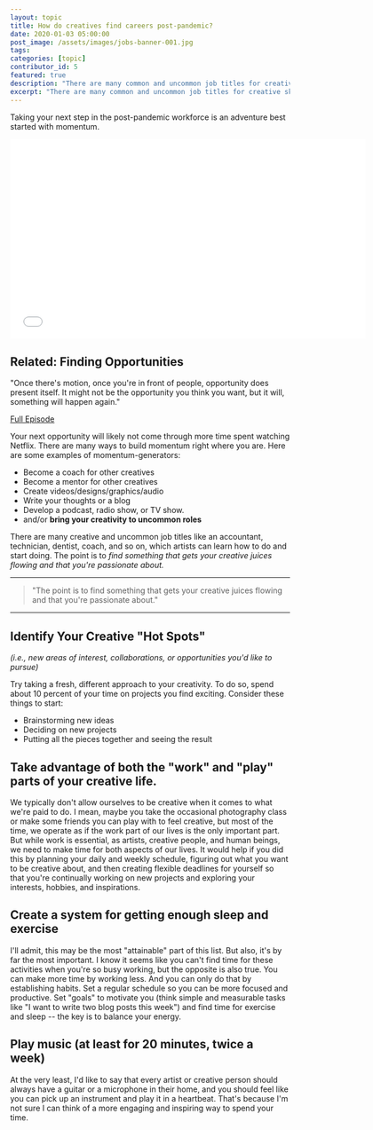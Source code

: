 ```yaml
---
layout: topic
title: How do creatives find careers post-pandemic?
date: 2020-01-03 05:00:00
post_image: /assets/images/jobs-banner-001.jpg
tags: 
categories: [topic]
contributor_id: 5
featured: true
description: "There are many common and uncommon job titles for creative skills..."
excerpt: "There are many common and uncommon job titles for creative skills..."
---
```

<p class="lead">Taking your next step in the post-pandemic workforce is an adventure best started with momentum.</p>

<!-- RELATED VIDEO -->
<div class="row bg-primary text-white py-5 px-3 my-5">
    <div class="col-6 col-md-4">
        <div class="video-responsive square">
            <iframe src="//share.descript.com/embed/bc4fa35b-13a7-4f53-b496-5bd503a96b3a" width="640" height="360" frameborder="0" allowfullscreen></iframe>
        </div>
    </div>
    <div class="col-6 col-md-8">
        <h2 class="text-white mt-0">Related: Finding Opportunities</h2>
        <p class="lead">"Once there's motion, once you're in front of people, opportunity does present itself. It might not be the opportunity you think you want, but it will, something will happen again."</p>
        <a class="btn btn-secondary" href="/tag/2020/08/29/david-dolak">Full Episode</a>
    </div>
</div>


Your next opportunity will likely not come through more time spent watching Netflix. There are many ways to build momentum right where you are. Here are some examples of momentum-generators:

- Become a coach for other creatives 
- Become a mentor for other creatives 
- Create videos/designs/graphics/audio 
- Write your thoughts or a blog 
- Develop a podcast, radio show, or TV show. 
- and/or **bring your creativity to uncommon roles**

There are many creative and uncommon job titles like an accountant, technician, dentist, coach, and so on, which artists can learn how to do and start doing. The point is to *find something that gets your creative juices flowing and that you're passionate about.*

<hr class="mt-5" />
<blockquote class="lead">"The point is to find something that gets your creative juices flowing and that you're passionate about."</blockquote>
<hr class="mt-5 mb-5" />

## Identify Your Creative "Hot Spots"
_(i.e., new areas of interest, collaborations, or opportunities you'd like to pursue)_

Try taking a fresh, different approach to your creativity. To do so, spend about 10 percent of your time on projects you find exciting. Consider these things to start:

- Brainstorming new ideas 
- Deciding on new projects 
- Putting all the pieces together and seeing the result 

## Take advantage of both the "work" and "play" parts of your creative life.

We typically don't allow ourselves to be creative when it comes to what we're paid to do. I mean, maybe you take the occasional photography class or make some friends you can play with to feel creative, but most of the time, we operate as if the work part of our lives is the only important part. But while work is essential, as artists, creative people, and human beings, we need to make time for both aspects of our lives. It would help if you did this by planning your daily and weekly schedule, figuring out what you want to be creative about, and then creating flexible deadlines for yourself so that you're continually working on new projects and exploring your interests, hobbies, and inspirations. 

## Create a system for getting enough sleep and exercise 

I'll admit, this may be the most "attainable" part of this list. But also, it's by far the most important. I know it seems like you can't find time for these activities when you're so busy working, but the opposite is also true. You can make more time by working less. And you can only do that by establishing habits. Set a regular schedule so you can be more focused and productive. Set "goals" to motivate you (think simple and measurable tasks like "I want to write two blog posts this week") and find time for exercise and sleep -- the key is to balance your energy.

## Play music (at least for 20 minutes, twice a week) 
At the very least, I'd like to say that every artist or creative person should always have a guitar or a microphone in their home, and you should feel like you can pick up an instrument and play it in a heartbeat. That's because I'm not sure I can think of a more engaging and inspiring way to spend your time.
